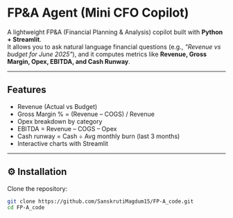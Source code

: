 # FP&A Agent (Mini CFO Copilot)

A lightweight FP&A (Financial Planning & Analysis) copilot built with **Python + Streamlit**.  
It allows you to ask natural language financial questions (e.g., *"Revenue vs budget for June 2025"*), and it computes metrics like **Revenue, Gross Margin, Opex, EBITDA, and Cash Runway**.

---

## Features

- Revenue (Actual vs Budget)
- Gross Margin % = (Revenue – COGS) / Revenue
- Opex breakdown by category
- EBITDA = Revenue – COGS – Opex
- Cash runway = Cash ÷ Avg monthly burn (last 3 months)
- Interactive charts with Streamlit

---

## ⚙️ Installation

Clone the repository:

```bash
git clone https://github.com/SanskrutiMagdum15/FP-A_code.git
cd FP-A_code
